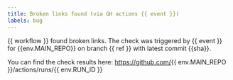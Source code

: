 ```yaml
---
title: Broken links found (via GH actions {{ event }})
labels: bug
---
```

{{ workflow }} found broken links. The check was triggered by {{ event }} for {{env.MAIN_REPO}} on branch {{ ref }} with latest commit {{sha}}.

You can find the check results here: https://github.com/{{ env.MAIN_REPO }}/actions/runs/{{ env.RUN_ID }}
